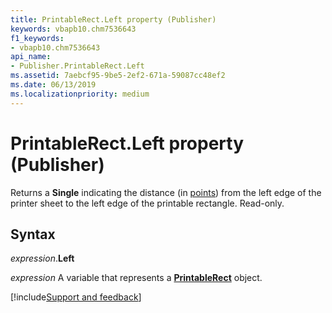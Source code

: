 ```yaml
---
title: PrintableRect.Left property (Publisher)
keywords: vbapb10.chm7536643
f1_keywords:
- vbapb10.chm7536643
api_name:
- Publisher.PrintableRect.Left
ms.assetid: 7aebcf95-9be5-2ef2-671a-59087cc48ef2
ms.date: 06/13/2019
ms.localizationpriority: medium
---
```



# PrintableRect.Left property (Publisher)

Returns a **Single** indicating the distance (in [points](../language/glossary/vbe-glossary.md#point)) from the left edge of the printer sheet to the left edge of the printable rectangle. Read-only.


## Syntax

_expression_.**Left**

_expression_ A variable that represents a **[PrintableRect](Publisher.PrintableRect.md)** object.


[!include[Support and feedback](~/includes/feedback-boilerplate.md)]